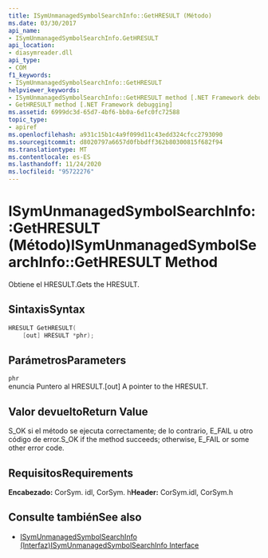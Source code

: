 ```yaml
---
title: ISymUnmanagedSymbolSearchInfo::GetHRESULT (Método)
ms.date: 03/30/2017
api_name:
- ISymUnmanagedSymbolSearchInfo.GetHRESULT
api_location:
- diasymreader.dll
api_type:
- COM
f1_keywords:
- ISymUnmanagedSymbolSearchInfo::GetHRESULT
helpviewer_keywords:
- ISymUnmanagedSymbolSearchInfo::GetHRESULT method [.NET Framework debugging]
- GetHRESULT method [.NET Framework debugging]
ms.assetid: 6999dc3d-65d7-4bf6-bb0a-6efc0fc72588
topic_type:
- apiref
ms.openlocfilehash: a931c15b1c4a9f099d11c43edd324cfcc2793090
ms.sourcegitcommit: d8020797a6657d0fbbdff362b80300815f682f94
ms.translationtype: MT
ms.contentlocale: es-ES
ms.lasthandoff: 11/24/2020
ms.locfileid: "95722276"
---
```

# <a name="isymunmanagedsymbolsearchinfogethresult-method"></a><span data-ttu-id="78d69-102">ISymUnmanagedSymbolSearchInfo::GetHRESULT (Método)</span><span class="sxs-lookup"><span data-stu-id="78d69-102">ISymUnmanagedSymbolSearchInfo::GetHRESULT Method</span></span>

<span data-ttu-id="78d69-103">Obtiene el HRESULT.</span><span class="sxs-lookup"><span data-stu-id="78d69-103">Gets the HRESULT.</span></span>  
  
## <a name="syntax"></a><span data-ttu-id="78d69-104">Sintaxis</span><span class="sxs-lookup"><span data-stu-id="78d69-104">Syntax</span></span>  
  
```cpp  
HRESULT GetHRESULT(  
    [out] HRESULT *phr);  
```  
  
## <a name="parameters"></a><span data-ttu-id="78d69-105">Parámetros</span><span class="sxs-lookup"><span data-stu-id="78d69-105">Parameters</span></span>  

 `phr`  
 <span data-ttu-id="78d69-106">enuncia Puntero al HRESULT.</span><span class="sxs-lookup"><span data-stu-id="78d69-106">[out] A pointer to the HRESULT.</span></span>  
  
## <a name="return-value"></a><span data-ttu-id="78d69-107">Valor devuelto</span><span class="sxs-lookup"><span data-stu-id="78d69-107">Return Value</span></span>  

 <span data-ttu-id="78d69-108">S_OK si el método se ejecuta correctamente; de lo contrario, E_FAIL u otro código de error.</span><span class="sxs-lookup"><span data-stu-id="78d69-108">S_OK if the method succeeds; otherwise, E_FAIL or some other error code.</span></span>  
  
## <a name="requirements"></a><span data-ttu-id="78d69-109">Requisitos</span><span class="sxs-lookup"><span data-stu-id="78d69-109">Requirements</span></span>  

 <span data-ttu-id="78d69-110">**Encabezado:** CorSym. idl, CorSym. h</span><span class="sxs-lookup"><span data-stu-id="78d69-110">**Header:** CorSym.idl, CorSym.h</span></span>  
  
## <a name="see-also"></a><span data-ttu-id="78d69-111">Consulte también</span><span class="sxs-lookup"><span data-stu-id="78d69-111">See also</span></span>

- [<span data-ttu-id="78d69-112">ISymUnmanagedSymbolSearchInfo (Interfaz)</span><span class="sxs-lookup"><span data-stu-id="78d69-112">ISymUnmanagedSymbolSearchInfo Interface</span></span>](isymunmanagedsymbolsearchinfo-interface.md)
